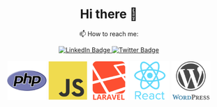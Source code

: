 

<div id="header" align="center">
  <h1>Hi there 👋</h1>

📫 How to reach me: 

  <div id="badges">
    <a href="https://www.linkedin.com/in/novation-web-779486208/">
      <img src="https://img.shields.io/badge/LinkedIn-blue?style=for-the-badge&logo=linkedin&logoColor=white" alt="LinkedIn Badge"/>
    </a>
    <!-- 
    <a href="https://www.novation-web.com/">
      <img src="https://img.shields.io/badge/Novation_Web-red?style=for-the-badge&logo=/e/&logoColor=white" alt="NovationWeb Badge"/>
    </a>
    -->
    <a href="https://www.instagram.com/novation_web/">
      <img src="https://img.shields.io/badge/Instagram-purple?style=for-the-badge&logo=instagram&logoColor=white" alt="Twitter Badge"/>
    </a>
  </div>
  <br />
  <div>
      <img src="https://github.com/devicons/devicon/blob/master/icons/php/php-original.svg" 
             title="php" 
             alt="php" 
             width="90" 
             height="90"/>
    <img src="https://github.com/devicons/devicon/blob/master/icons/javascript/javascript-original.svg" 
             title="javascript" 
             alt="javascript" 
             width="90" 
             height="90"/>
     <img src="https://github.com/devicons/devicon/blob/master/icons/laravel/laravel-plain-wordmark.svg" 
             title="Laravel" 
             alt="Laravel" 
             width="90" 
             height="90"/>
     <img src="https://github.com/devicons/devicon/blob/master/icons/react/react-original-wordmark.svg" 
             title="React" 
             alt="React" 
             width="90" 
             height="90"/>
    <img src="https://github.com/devicons/devicon/blob/master/icons/wordpress/wordpress-original.svg" 
             title="wordpress" 
             alt="wordpress" 
             width="90" 
             height="90"/>
   
  </div>
  
</div>
<!-- 
[![Top Langs](https://github-readme-stats.vercel.app/api/top-langs/?username=fabuzac&layout=compact&theme=vision-friendly-dark)](https://github.com/Fabuzac?tab=repositories)
 -->

